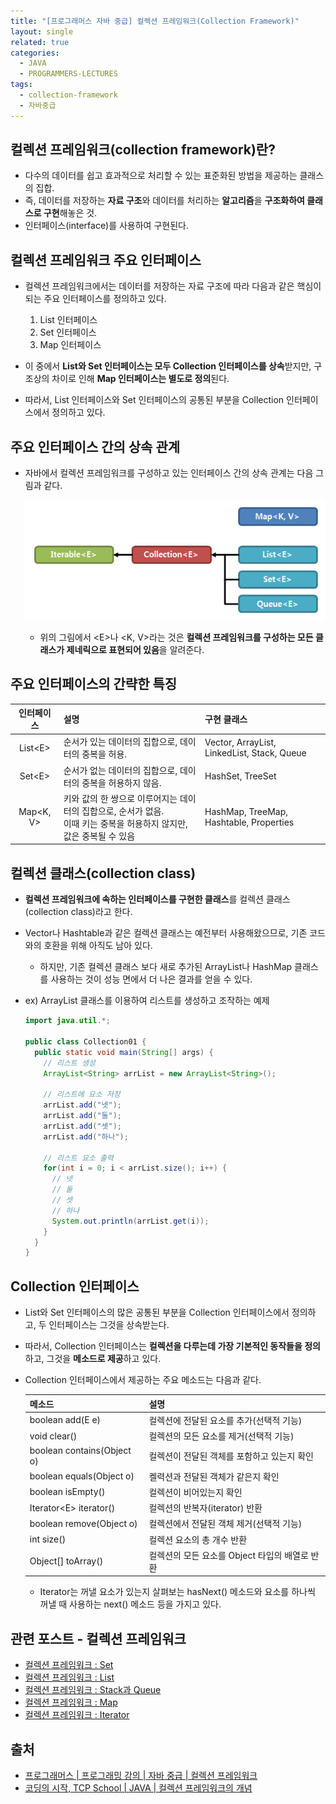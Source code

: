 ```yaml
---
title: "[프로그래머스 자바 중급] 컬렉션 프레임워크(Collection Framework)"
layout: single
related: true
categories:
  - JAVA
  - PROGRAMMERS-LECTURES
tags:
  - collection-framework
  - 자바중급
---
```


## 컬렉션 프레임워크(collection framework)란?
- 다수의 데이터를 쉽고 효과적으로 처리할 수 있는 표준화된 방법을 제공하는 클래스의 집합.
- 즉, 데이터를 저장하는 **자료 구조**와 데이터를 처리하는 **알고리즘**을 **구조화하여 클래스로 구현**해놓은 것.
- 인터페이스(interface)를 사용하여 구현된다.

## 컬렉션 프레임워크 주요 인터페이스
- 컬렉션 프레임워크에서는 데이터를 저장하는 자료 구조에 따라 다음과 같은 핵심이 되는 주요 인터페이스를 정의하고 있다.
  1. List 인터페이스
  2. Set 인터페이스
  3. Map 인터페이스<br/>
  
- 이 중에서 **List와 Set 인터페이스는 모두 Collection 인터페이스를 상속**받지만, 구조상의 차이로 인해 **Map 인터페이스는 별도로 정의**된다.
- 따라서, List 인터페이스와 Set 인터페이스의 공통된 부분을 Collection 인터페이스에서 정의하고 있다.

## 주요 인터페이스 간의 상속 관계
- 자바에서 컬렉션 프레임워크를 구성하고 있는 인터페이스 간의 상속 관계는 다음 그림과 같다.

  ![컬렉션 프레임워크 상속 관계](/assets/images/java/collection_interface_diagram.png)
  
  - 위의 그림에서 \<E>나 \<K, V>라는 것은 **컬렉션 프레임워크를 구성하는 모든 클래스가 제네릭으로 표현되어 있음**을 알려준다.
  
## 주요 인터페이스의 간략한 특징

  | 인터페이스 | 설명 | 구현 클래스 |
  |:---------:|:-----|:-----------|
  | List\<E> | 순서가 있는 데이터의 집합으로, 데이터의 중복을 허용. | Vector, ArrayList, LinkedList, Stack, Queue |
  | Set\<E> | 순서가 없는 데이터의 집합으로, 데이터의 중복을 허용하지 않음. | HashSet, TreeSet |
  | Map\<K, V> | 키와 값의 한 쌍으로 이루어지는 데이터의 집합으로, 순서가 없음.<br/>이때 키는 중복을 허용하지 않지만, 값은 중복될 수 있음 | HashMap, TreeMap, Hashtable, Properties |

## 컬렉션 클래스(collection class)
- **컬렉션 프레임워크에 속하는 인터페이스를 구현한 클래스**를 컬렉션 클래스(collection class)라고 한다.
- Vector나 Hashtable과 같은 컬렉션 클래스는 예전부터 사용해왔으므로, 기존 코드와의 호환을 위해 아직도 남아 있다.
  - 하지만, 기존 컬렉션 클래스 보다 새로 추가된 ArrayList나 HashMap 클래스를 사용하는 것이 성능 면에서 더 나은 결과를 얻을 수 있다.
  
- ex) ArrayList 클래스를 이용하여 리스트를 생성하고 조작하는 예제

  ```java
  import java.util.*;
  
  public class Collection01 {
    public static void main(String[] args) {
      // 리스트 생성
      ArrayList<String> arrList = new ArrayList<String>();
      
      // 리스트에 요소 저장
      arrList.add("넷");
      arrList.add("둘");
      arrList.add("셋");
      arrList.add("하나");
      
      // 리스트 요소 출력
      for(int i = 0; i < arrList.size(); i++) {
        // 넷
        // 둘
        // 셋
        // 하나
        System.out.println(arrList.get(i));
      }
    }
  }
  ```
  
## Collection 인터페이스
- List와 Set 인터페이스의 많은 공통된 부분을 Collection 인터페이스에서 정의하고, 두 인터페이스는 그것을 상속받는다.
- 따라서, Collection 인터페이스는 **컬렉션을 다루는데 가장 기본적인 동작들을 정의**하고, 그것을 **메소드로 제공**하고 있다.

- Collection 인터페이스에서 제공하는 주요 메소드는 다음과 같다.

  | 메소드 | 설명 |
  |:------|:------|
  | boolean add(E e) | 컬렉션에 전달된 요소를 추가(선택적 기능) |
  | void clear() | 컬렉션의 모든 요소를 제거(선택적 기능) |
  | boolean contains(Object o) | 컬렉션이 전달된 객체를 포함하고 있는지 확인 |
  | boolean equals(Object o) | 켈력션과 전달된 객체가 같은지 확인 |
  | boolean isEmpty() | 컬렉션이 비어있는지 확인 |
  | Iterator\<E> iterator() | 컬렉션의 반복자(iterator) 반환 |
  | boolean remove(Object o) | 컬렉션에서 전달된 객체 제거(선택적 기능) |
  | int size() | 컬렉션 요소의 총 개수 반환 |
  | Object\[\] toArray() | 컬렉션의 모든 요소를 Object 타입의 배열로 반환 |
  
  - Iterator는 꺼낼 요소가 있는지 살펴보는 hasNext() 메소드와 요소를 하나씩 꺼낼 때 사용하는 next() 메소드 등을 가지고 있다.

## 관련 포스트 - 컬렉션 프레임워크
- [컬렉션 프레임워크 : Set](https://seo2021.github.io/java/programmers-lectures/java-intermediate-collection-framework-set/)
- [컬렉션 프레임워크 : List](https://seo2021.github.io/java/programmers-lectures/java-intermediate-collection-framework-list/)
- [컬렉션 프레임워크 : Stack과 Queue](https://seo2021.github.io/java/java-collection-framework-stack-and-queue/)
- [컬렉션 프레임워크 : Map](https://seo2021.github.io/java/programmers-lectures/java-intermediate-collection-framework-map/)
- [컬렉션 프레임워크 : Iterator](https://seo2021.github.io/java/001-java-collection-framework-iterator/)
  
## 출처
- [프로그래머스 \| 프로그래밍 강의 \| 자바 중급 \| 컬렉션 프레임워크](https://programmers.co.kr/learn/courses/9/lessons/256)
- [코딩의 시작, TCP School \| JAVA \| 컬렉션 프레임워크의 개념](https://www.tcpschool.com/java/java_collectionFramework_concept)
